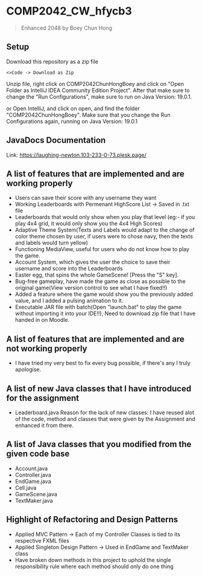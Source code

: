 # COMP2042_CW_hfycb3
> Enhanced 2048 by Boey Chun Hong

## Setup
Download this repository as a zip file

`<>Code -> Download as Zip`

Unzip file, right click on COMP2042ChunHongBoey and click on "Open Folder as
IntelliJ IDEA Community Edition Project". After that make sure to change the "Run Configurations", 
make sure to run on Java Version: 19.0.1.

or
Open IntelliJ, and click on open, and find the folder "COMP2042ChunHongBoey". Make sure that you change the Run Configurations again, running on Java Version: 19.0.1


## JavaDocs Documentation 
Link: https://laughing-newton.103-233-0-73.plesk.page/

## A list of features that are implemented and are working properly
- Users can save their score with any username they want
- Working Leaderboards with Permenant HighScore List -> Saved in .txt file
- Leaderboards that would only show when you play that level (eg:- if you play 4x4 grid, it would only show you the 4x4 High Scores)
- Adaptive Theme System(Texts and Labels would adapt to the change of color theme chosen by user, if users were to chose navy, then the texts and labels would
turn yellow)
- Functioning MediaView, useful for users who do not know how to play the game.
- Account System, which gives the user the choice to save their username and score into the Leaderboards
- Easter egg, that spins the whole GameScene! [Press the "S" key].
- Bug-free gameplay, have made the game as close as possible to the original game(View version control to see what I have fixed!!)
- Added a feature where the game would show you the previously added value, and I added a pulsing animation to it.
- Executable JAR file with batch(Open "launch.bat" to play the game without importing it into your IDE!!), Need to download zip file that I have handed in on Moodle.

## A list of features that are implemented and are not working properly
- I have tried my very best to fix every bug possible, if there's any I truly apologise.

## A list of new Java classes that I have introduced for the assignment
- Leaderboard.java
Reason for the lack of new classes: I have reused alot of the code, method and classes that were given by the Assignment and enhanced it from there.

## A list of Java classes that you modified from the given code base
- Account.java
- Controller.java
- EndGame.java
- Cell.java
- GameScene.java
- TextMaker.java

## Highlight of Refactoring and Design Patterns
- Applied MVC Pattern -> Each of my Controller Classes is tied to its respective FXML files
- Applied Singleton Design Pattern -> Used in EndGame and TextMaker class
- Have broken down methods in this project to uphold the single responsibility rule where each method should only do one thing

